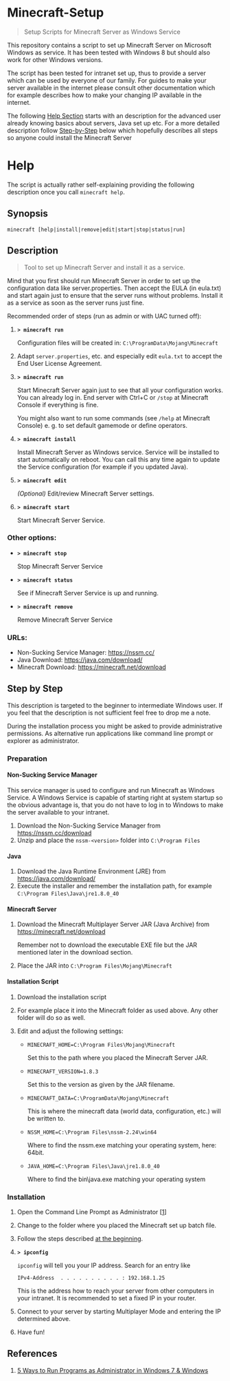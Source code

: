 # Minecraft-Setup

> Setup Scripts for Minecraft Server as Windows Service

This repository contains a script to set up Minecraft Server on Microsoft Windows as service. It has been tested with
Windows 8 but should also work for other Windows versions.

The script has been tested for intranet set up, thus to provide a server which can be used by everyone of our family.
For guides to make your server available in the internet please consult other documentation which for example describes
how to make your changing IP available in the internet.

The following [Help Section][help] starts with an description for the advanced user already knowing basics about servers,
Java set up etc. For a more detailed description follow [Step-by-Step][stepbystep] below which hopefully describes all steps
so anyone could install the Minecraft Server

[help]: <#help>
<a name="help"/>
# Help

The script is actually rather self-explaining providing the following description once you call `minecraft help`.

## Synopsis

```
minecraft [help|install|remove|edit|start|stop|status|run]
```

## Description

> Tool to set up Minecraft Server and install it as a service.

Mind that you first should run Minecraft Server in order to set up
the configuration data like server.properties. Then accept the EULA
(in eula.txt) and start again just to ensure that the server runs
without problems. Install it as a service as soon as the server runs
just fine.

Recommended order of steps (run as admin or with UAC turned off):

1. **`> minecraft run`**

   Configuration files will be created in: `C:\ProgramData\Mojang\Minecraft`
    
2. Adapt `server.properties`, etc. and especially edit `eula.txt` to
   accept the End User License Agreement.

3. **`> minecraft run`**

    Start Minecraft Server again just to see that all your configuration
    works. You can already log in. End server with Ctrl+C or `/stop` at
    Minecraft Console if everything is fine.

    You might also want to run some commands (see `/help` at Minecraft
    Console) e. g. to set default gamemode or define operators.
    
4. **`> minecraft install`**

    Install Minecraft Server as Windows service. Service will be installed
    to start automatically on reboot. You can call this any time again to
    update the Service configuration (for example if you updated Java).
    
5. **`> minecraft edit`**

    *(Optional)* Edit/review Minecraft Server settings.

6. **`> minecraft start`**

    Start Minecraft Server Service.

### Other options:

* **`> minecraft stop`**

  Stop Minecraft Server Service

* **`> minecraft status`**

  See if Minecraft Server Service is up and running.

* **`> minecraft remove`**

  Remove Minecraft Server Service

### URLs:

* Non-Sucking Service Manager: https://nssm.cc/
* Java Download: https://java.com/download/
* Minecraft Download: https://minecraft.net/download

[stepbystep]: <#stepbystep>
<a name="stepbystep"/>
## Step by Step

This description is targeted to the beginner to intermediate Windows user. If you feel that the description is not
sufficient feel free to drop me a note.

During the installation process you might be asked to provide administrative permissions. As alternative run applications
like command line prompt or explorer as administrator.

### Preparation

#### Non-Sucking Service Manager

This service manager is used to configure and run Minecraft as Windows Service. A Windows Service is capable of starting
right at system startup so the obvious advantage is, that you do not have to log in to Windows to make the server available
to your intranet.

1. Download the Non-Sucking Service Manager from https://nssm.cc/download
2. Unzip and place the `nssm-<version>` folder into `C:\Program Files`

#### Java

1. Download the Java Runtime Environment (JRE) from https://java.com/download/
2. Execute the installer and remember the installation path, for example `C:\Program Files\Java\jre1.8.0_40`

#### Minecraft Server

1. Download the Minecraft Multiplayer Server JAR (Java Archive) from https://minecraft.net/download

    Remember not to download the executable EXE file but the JAR mentioned later in the download section.
    
2. Place the JAR into `C:\Program Files\Mojang\Minecraft`

#### Installation Script

1. Download the installation script [](minecraft.bat)
2. For example place it into the Minecraft folder as used above. Any other folder will do so as well.
3. Edit [](minecraft.bat) and adjust the following settings:

    * `MINECRAFT_HOME=C:\Program Files\Mojang\Minecraft`
    
        Set this to the path where you placed the Minecraft Server JAR.
    
    * `MINECRAFT_VERSION=1.8.3`
    
        Set this to the version as given by the JAR filename.
        
    * `MINECRAFT_DATA=C:\ProgramData\Mojang\Minecraft`
    
        This is where the minecraft data (world data, configuration, etc.) will be written to.

    * `NSSM_HOME=C:\Program Files\nssm-2.24\win64`
    
        Where to find the nssm.exe matching your operating system, here: 64bit.

    * `JAVA_HOME=C:\Program Files\Java\jre1.8.0_40`

        Where to find the bin\java.exe matching your operating system

### Installation

1. Open the Command Line Prompt as Administrator \[[1][ref1]\]
2. Change to the folder where you placed the Minecraft set up batch file.
3. Follow the steps described [at the beginning][help].
4. **`> ipconfig`**

    `ipconfig` will tell you your IP address. Search for an entry like
    
    ```
    IPv4-Address  . . . . . . . . . . : 192.168.1.25
    ```
    
    This is the address how to reach your server from other computers in
    your intranet. It is recommended to set a fixed IP in your router.
5. Connect to your server by starting Multiplayer Mode and entering the IP determined above.
6. Have fun!

## References

[ref1]:<#ref1>
[ref1-link]: <http://www.7tutorials.com/how-run-programs-administrator-windows-7>
1. <a name="ref1"/> [5 Ways to Run Programs as Administrator in Windows 7 & Windows][ref1-link]
